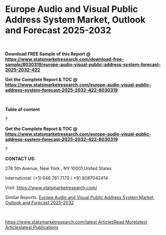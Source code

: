 <h1>Europe Audio and Visual Public Address System Market, Outlook and Forecast 2025-2032</h1><br/><p><strong>Download FREE Sample of this Report @ <a href="https://www.statsmarketresearch.com/download-free-sample/8030319/europe-audio-visual-public-address-system-forecast-2025-2032-422">https://www.statsmarketresearch.com/download-free-sample/8030319/europe-audio-visual-public-address-system-forecast-2025-2032-422</a></strong></p>
 
 
 
 <div><b>Get the Complete Report & TOC @ <a href="https://www.statsmarketresearch.com/europe-audio-visual-public-address-system-forecast-2025-2032-422-8030319">https://www.statsmarketresearch.com/europe-audio-visual-public-address-system-forecast-2025-2032-422-8030319</a></b></div>
 
 
 
 <p><br />
 
 <b>Table of content</b></p>
 
 
 
 <p>? </p>
 
 
 
 <div><b>Get the Complete Report & TOC @ <a href="https://www.statsmarketresearch.com/europe-audio-visual-public-address-system-forecast-2025-2032-422-8030319">https://www.statsmarketresearch.com/europe-audio-visual-public-address-system-forecast-2025-2032-422-8030319</a></b></div>
 
 
 
 <p>? </p>
 
 
 
 <p><b>CONTACT US:</b><br />
 
 276 5th Avenue, New York , NY 10001,United States<br />
 
 International: (+1) 646 781 7170 / +91 8087042414<br />
 
 Visit: <a href="https://www.statsmarketresearch.com/">https://www.statsmarketresearch.com/</a><br />
 
 Similar Reports: <a href="https://www.statsmarketresearch.com/europe-audio-visual-public-address-system-forecast-2025-2032-422-8030319">Europe Audio and Visual Public Address System Market, Outlook and Forecast 2025-2032</a><br />
 
 <br />
 
 <a href="https://gyeongbokgung.com">https://www.statsmarketresearch.com/</a><a href="https://hallyeomaritime.com">latest Articles</a><a href="https://jingwansa.com">Read More</a><a href="https://nguoiviet.jp/">latest Articles</a><a href="https://www.intelmarketresearch.com/">latest Publications</a></p>
